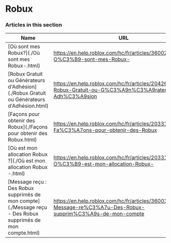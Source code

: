 # Robux  
### Articles in this section
Name|URL
-|-
[Où sont mes Robux?](./Où sont mes Robux-.html) |https://en.help.roblox.com/hc/fr/articles/360029481932-O%C3%B9-sont-mes-Robux-
[Robux Gratuit ou Générateurs d'Adhésion](./Robux Gratuit ou Générateurs d'Adhésion.html) |https://en.help.roblox.com/hc/fr/articles/204262550-Robux-Gratuit-ou-G%C3%A9n%C3%A9rateurs-d-Adh%C3%A9sion
[Façons pour obtenir des Robux](./Façons pour obtenir des Robux.html) |https://en.help.roblox.com/hc/fr/articles/203313200-Fa%C3%A7ons-pour-obtenir-des-Robux
[Où est mon allocation Robux ?](./Où est mon allocation Robux -.html) |https://en.help.roblox.com/hc/fr/articles/203313160-O%C3%B9-est-mon-allocation-Robux-
[Message reçu : Des Robux supprimés de mon compte](./Message reçu - Des Robux supprimés de mon compte.html) |https://en.help.roblox.com/hc/fr/articles/360036483772-Message-re%C3%A7u-Des-Robux-supprim%C3%A9s-de-mon-compte
